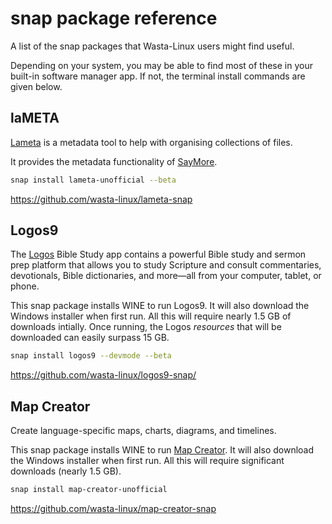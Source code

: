 # snap package reference

A list of the snap packages that Wasta-Linux users might find useful.

Depending on your system, you may be able to find most of these in your built-in software manager app. If not, the terminal install commands are given below.

## laMETA

[Lameta](https://www.lameta.org) is a metadata tool to help with organising collections of files.

It provides the metadata functionality of [SayMore](https://software.sil.org/saymore/).
```bash
snap install lameta-unofficial --beta
```
https://github.com/wasta-linux/lameta-snap

## Logos9

The [Logos](https://www.logos.com/) Bible Study app contains a powerful Bible study and sermon prep platform that allows you to study Scripture and consult commentaries, devotionals, Bible dictionaries, and more—all from your computer, tablet, or phone.

This snap package installs WINE to run Logos9. It will also download the Windows installer when first run. All this will require nearly 1.5 GB of downloads intially. Once running, the Logos *resources* that will be downloaded can easily surpass 15 GB.
```bash
snap install logos9 --devmode --beta
```
https://github.com/wasta-linux/logos9-snap/

## Map Creator

Create language-specific maps, charts, diagrams, and timelines.

This snap package installs WINE to run [Map Creator](http://fmosoft.com/map-creator). It will also download the Windows installer when first run. All this will require significant downloads (nearly 1.5 GB).
```bash
snap install map-creator-unofficial
```
https://github.com/wasta-linux/map-creator-snap